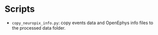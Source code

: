 # Scripts

* `copy_neuropix_info.py`: copy events data and OpenEphys info files to the processed data folder.
